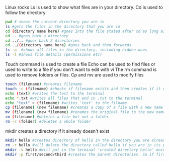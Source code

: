 Linux rocks
Ls is used to show what files are in your directory.
Cd is used to follow the directory

```bash
pwd # shows the current directory you are in
ls #gets the files in the directory that you are in
cd (directory name here) #goes into the file stated after cd as long as its the next one
cd .. #goes back a directory
cd ../.. #goes back 2 directories
cd ../(directory name here) #goes back and then forwards
ls -a  #shows all files in the directory, including hidden ones
ls -l #shows file details (permissions etc)
```

Touch command is used to create a file
Echo can be used to find files  or used to write to a file if you don't want to edit with vi
The rm command is used to remove folders or files. Cp and mv are used to modify files

```bash
touch (filename) #creates filename
touch -c (filename) #checks if filename exists and then creates if it doesn't
echo (text) #writes the text to the terminal
echo *.txt #writes all files that end in .txt to the terminal
echo "text" > (filename) #writes 'text' to the filname
cp (filename) (new filename) #creates a copy of a file with a new name
mv (filename) (new filename) #renames the original file to the new name
rm (filename) #deletes a file but not a folder
rm -r (folder) #deletes a whole folder
```

mkdir creates a directory if it already doesn't exist

```bash
mkdir hello #creates directory of hello in the directory you are already in
rm -r hello #will delete the directory called hello if you are in its parent directory
mkdir -v hello #will put in the terminal 'created directory hello' once completed
mkdir -p first/second/third #creates the parent directories. So if first and second didnt exist then they would be created. Wouldn't work without the -p
```

